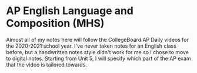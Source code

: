 # AP English Language and Composition (MHS)
Almost all of my notes here will follow the CollegeBoard AP Daily videos for
the 2020-2021 school year. I've never taken notes for an English class before,
but a handwritten notes style didn't work for me so I chose to move to digital
notes. Starting from Unit 5, I will specify which part of the AP exam that the 
video is tailored towards. 